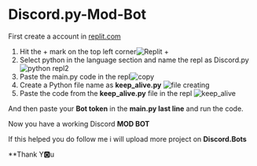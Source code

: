 # Discord.py-Mod-Bot

First create a account in [replit.com](https://replit.com/signup?from=landing) <br>
1. Hit the + mark on the top left corner![Replit +](https://user-images.githubusercontent.com/91129706/140275745-07143149-0924-4712-b48d-a2db4cbf0e4c.png)<br>
2. Select python in the language section and name the repl as Discord.py![python repl2](https://user-images.githubusercontent.com/91129706/140276458-9cc8ecf2-d5dd-4e2d-b24e-6435335bb858.png)<br>
3. Paste the main.py code in the repl![copy](https://user-images.githubusercontent.com/91129706/140276725-515a7f25-1cc2-4fd9-b68c-ad8eb5c6e40f.png)<br>
4. Create a Python file name as **keep_alive.py** ![file creating](https://user-images.githubusercontent.com/91129706/140533171-bdee43e3-0f30-4c72-a33c-b35207af6714.png)
5. Paste the code from the **keep_alive.py** file in the repl ![keep_alive](https://user-images.githubusercontent.com/91129706/140533410-25fa1084-f27f-4747-82aa-538edf0925be.png)

And then paste your **Bot token** in the **main.py last line** and run the code.

Now you have a working Discord **MOD BOT**

If this helped you do follow me i will upload more project on **Discord.Bots**

**Thank Y:o2:u 
